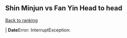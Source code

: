 ## Shin Minjun vs Fan Yin Head to head

[Back to ranking](../../index.md)




| **Date**Error: InterruptException:




